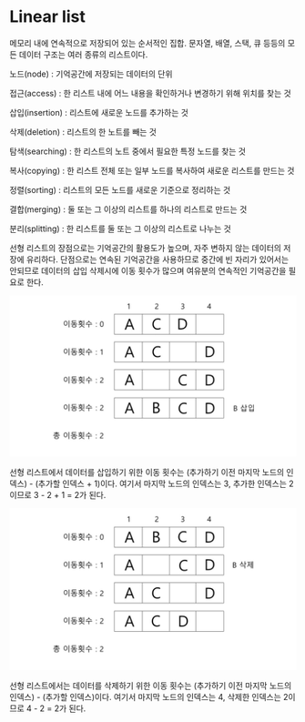 # Linear list

메모리 내에 연속적으로 저장되어 있는 순서적인 집합.
문자열, 배열, 스택, 큐 등등의 모든 데이터 구조는 여러 종류의 리스트이다.

노드(node) : 기억공간에 저장되는 데이터의 단위

접근(access) : 한 리스트 내에 어느 내용을 확인하거나 변경하기 위해 위치를 찾는 것

삽입(insertion) : 리스트에 새로운 노드를 추가하는 것

삭제(deletion) : 리스트의 한 노트를 빼는 것

탐색(searching) : 한 리스트의 노트 중에서 필요한 특정 노드를 찾는 것

복사(copying) : 한 리스트 전체 또는 일부 노드를 복사하여 새로운 리스트를 만드는 것

정렬(sorting) : 리스트의 모든 노드를 새로운 기준으로 정리하는 것

결합(merging) : 둘 또는 그 이상의 리스트를 하나의 리스트로 만드는 것

분리(splitting) : 한 리스트를 둘 또는 그 이상의 리스트로 나누는 것



선형 리스트의 장점으로는 기억공간의 활용도가 높으며, 자주 변하지 않는 데이터의 저장에 유리하다. 단점으로는 연속된 기억공간을 사용하므로 중간에 빈 자리가 있어서는 안되므로 데이터의 삽입 삭제시에 이동 횟수가 많으며 여유분의 연속적인 기억공간을 필요로 한다.



![linearList1](./images/linearList1-min.JPG)



선형 리스트에서 데이터를 삽입하기 위한 이동 횟수는 (추가하기 이전 마지막 노드의 인덱스) - (추가할 인덱스 + 1)이다. 여기서 마지막 노드의 인덱스는 3, 추가한 인덱스는 2이므로 3 - 2 + 1 = 2가 된다.



![linearList2](./images/linearList2-min.JPG)



선형 리스트에서는 데이터를 삭제하기 위한 이동 횟수는 (추가하기 이전 마지막 노드의 인덱스) - (추가할 인덱스)이다. 여기서 마지막 노드의 인덱스는 4, 삭제한 인덱스는 2이므로 4 - 2 = 2가 된다.